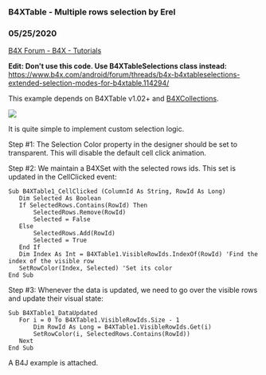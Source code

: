 ###  B4XTable - Multiple rows selection by Erel
### 05/25/2020
[B4X Forum - B4X - Tutorials](https://www.b4x.com/android/forum/threads/102364/)

**Edit: Don't use this code. Use B4XTableSelections class instead:** <https://www.b4x.com/android/forum/threads/b4x-b4xtableselections-extended-selection-modes-for-b4xtable.114294/>  
  
This example depends on B4XTable v1.02+ and [B4XCollections](https://www.b4x.com/android/forum/threads/101071/#content).  
  
![](https://www.b4x.com/basic4android/images/SS-2019-02-06_15.44.21.png)  
  
It is quite simple to implement custom selection logic.  
  
Step #1: The Selection Color property in the designer should be set to transparent. This will disable the default cell click animation.  
  
Step #2: We maintain a B4XSet with the selected rows ids. This set is updated in the CellClicked event:  

```B4X
Sub B4XTable1_CellClicked (ColumnId As String, RowId As Long)  
   Dim Selected As Boolean  
   If SelectedRows.Contains(RowId) Then  
       SelectedRows.Remove(RowId)  
       Selected = False  
   Else  
       SelectedRows.Add(RowId)  
       Selected = True  
   End If  
   Dim Index As Int = B4XTable1.VisibleRowIds.IndexOf(RowId) 'Find the index of the visible row  
   SetRowColor(Index, Selected) 'Set its color  
End Sub
```

  
  
Step #3: Whenever the data is updated, we need to go over the visible rows and update their visual state:  

```B4X
Sub B4XTable1_DataUpdated  
   For i = 0 To B4XTable1.VisibleRowIds.Size - 1  
       Dim RowId As Long = B4XTable1.VisibleRowIds.Get(i)  
       SetRowColor(i, SelectedRows.Contains(RowId))  
   Next      
End Sub
```

  
  
A B4J example is attached.